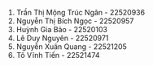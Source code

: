1. Trần Thị Mộng Trúc Ngân - 22520936
2. Nguyễn Thị Bích Ngọc - 22520957
3. Huỳnh Gia Bảo - 22520103
4. Lê Duy Nguyên - 22520971
5. Nguyễn Xuân Quang - 22521205
6. Tô Vĩnh Tiến - 22521474